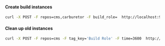 #### Create build instances
```bash
curl -X POST -F repos=cms,carburetor -F build_role=  http://localhost:9292/cleanup/instances
```
#### Clean up old instances
```bash
curl -X POST -F repos=cms -F tag_key='Build Role' -F time=3600  http://localhost:9292/cleanup/instances
```
